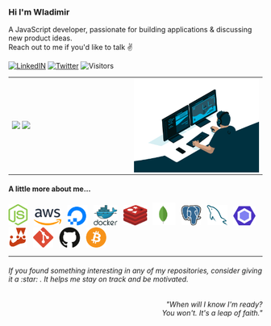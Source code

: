 ### Hi I'm Wladimir
A JavaScript developer, passionate for building applications & discussing new product ideas. 
</br> Reach out to me if you'd like to talk :v:

[![LinkedIN](https://img.shields.io/badge/LinkedIn-0077B5?style=for-the-badge&logo=linkedin&color=%23003140&logoColor=white)](https://www.linkedin.com/in/wladimir-filho)
[![Twitter](https://img.shields.io/badge/twitter-%231DA1F2.svg?&style=for-the-badge&logo=twitter&&color=%23003140&logoColor=white)](https://twitter.com/wladimirgrf)
![Visitors](https://api.visitorbadge.io/api/visitors?path=wladimirgrf%2Fwladimirgrf%2F&labelColor=%23003140&countColor=%232f80ed)

<table>
<tr>
  <td width="48%">
    <img src="https://github-readme-stats.vercel.app/api/top-langs/?username=wladimirgrf&layout=compact&hide_border=true" />
    <img src="https://github-readme-stats.vercel.app/api?username=wladimirgrf&show_icons=true&hide_border=true&hide=contribs,stars" />
  </td>
  <td width="52%"><img alt="gif" align="right" src=".github/assets/coding.gif"/></td>
</tr>
<table>
  
#### A little more about me...
<p>
  <img height="42" src=".github/assets/nodejs.svg" alt="nodejs"/> 
  &nbsp; <img height="33" src=".github/assets/aws.svg" alt="aws"/>
  &nbsp; <img height="40" src=".github/assets/digitalocean.svg" alt="digital_ocean"/>
  &nbsp; <img height="40" src=".github/assets/docker.svg" alt="docker"/>
  &nbsp; <img height="40" src=".github/assets/redis.svg" alt="redis"/>
  &nbsp; <img height="45" src=".github/assets/mongodb.svg" alt="mongodb"/>
  &nbsp; <img height="40" src=".github/assets/postgresql.svg" alt="postgresql"/>
  &nbsp; <img height="40" src=".github/assets/mysql.svg" alt="mysql"/>
  &nbsp; <img height="38" src=".github/assets/eslint.svg" alt="eslint"/>
  &nbsp; <img height="41" src=".github/assets/jest.svg" alt="jest"/>
  &nbsp; <img height="40" src=".github/assets/git.svg" alt="git"/>
  &nbsp; <img height="40" src=".github/assets/github.svg" alt="github"/>
  &nbsp; <img height="40" src=".github/assets/bitcoin.svg" alt="bitcoin"/>
</p>

-----------------
<h6>If you found something interesting in any of my repositories, consider giving it a :star:&nbsp;. It helps me stay on track and be motivated.</h6>
  
<h6 align="right">
  <i>"When will I know I'm ready?</i> </br>
  <i>You won't. It's a leap of faith."</i>
<h6>

